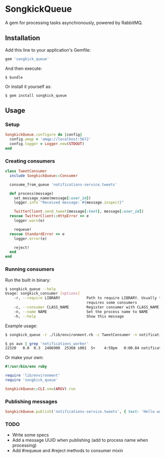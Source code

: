 # SongkickQueue

A gem for processing tasks asynchronously, powered by RabbitMQ.

## Installation

Add this line to your application's Gemfile:

```ruby
gem 'songkick_queue'
```

And then execute:

    $ bundle

Or install it yourself as:

    $ gem install songkick_queue

## Usage

### Setup

```ruby
SongkickQueue.configure do |config|
  config.amqp = 'amqp://localhost:5672'
  config.logger = Logger.new(STDOUT)
end
```

### Creating consumers

```ruby
class TweetConsumer
  include SongkickQueue::Consumer

  consume_from_queue 'notifications-service.tweets'

  def process(message)
    set_message_name(message[:user_id])
    logger.info "Received message: #{message.inspect}"

    TwitterClient.send_tweet(message[:text], message[:user_id])
  rescue TwitterClient::HttpError => e
    logger.warn(e)

    requeue!
  rescue StandardError => e
    logger.error(e)

    reject!
  end
end
```

### Running consumers

Run the built in binary:

```sh
$ songkick_queue --help
Usage: songkick_consumer [options]
    -r, --require LIBRARY            Path to require LIBRARY. Usually this will be a file that
                                     requires some consumers
    -c, --consumer CLASS_NAME        Register consumer with CLASS_NAME
    -n, --name NAME                  Set the process name to NAME
    -h, --help                       Show this message
```

Example usage:

```sh
$ songkick_queue -r ./lib/environment.rb -c TweetConsumer -n notifications_worker
```

```sh
$ ps aux | grep 'notifications_worker'
22320   0.0  0.3  2486900  25368 s001  S+    4:59pm   0:00.84 notifications_worker[idle]
```

Or make your own:

```ruby
#!/usr/bin/env ruby

require 'lib/environment'
require 'songkick_queue'

SongkickQueue::CLI.new(ARGV).run
```

### Publishing messages

```ruby
SongkickQueue.publish('notifications-service.tweets', { text: 'Hello world', user_id: 57237722 })
```

### TODO

* Write some specs
* Add a message UUID when publishing (add to process name when processing)
* Add #requeue and #reject methods to consumer mixin
